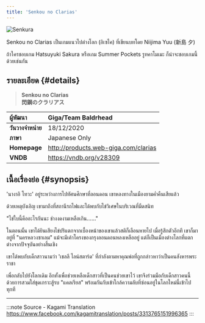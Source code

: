 ```yaml
---
title: 'Senkou no Clarias'
---
```


![Senkura](https://res.cloudinary.com/kagamiweb/image/upload/v1631600102/visualnovel/preview/senkura.jpg)

Senkou no Clarias เป็นเกมแนวไปต่างโลก (อิเซไค) ที่เขียนบทโดย Niijima Yuu (新島 夕) 

ถ้าใครชอบเกม Hatsuyuki Sakura หรือเกม Summer Pockets รูทคาโมเมะ ก็น่าจะชอบเกมนี้ด้วยเช่นกัน

## รายละเอียด {#details}

> **Senkou no Clarias**  
> **閃鋼のクラリアス**

| ผู้พัฒนา | Giga/Team Baldrhead |
| :---- | :---- |
| **วันวางจำหน่าย** | 18/12/2020 |
| **ภาษา** | Japanese Only |
| **Homepage** | http://products.web-giga.com/clarias |
| **VNDB** | https://vndb.org/v28309 |

## เนื้อเรื่องย่อ {#synopsis}

'นางาอิ โทวะ' อยู่ระหว่างการไปทัศนศึกษาที่ลอนดอน เขาหลงทางในเมืองยามค่ำคืนเสียแล้ว

ด้วยเหตุบังเอิญ เขามาถึงที่สถานีรถไฟและได้พบกับไข่วิเศษในบริเวณที่มืดสนิท

"ไข่ใบนี้คืออะไรกันนะ ช่างงดงามเหลือเกิน......"

ในตอนนั้น เขาได้ยินเสียงไข่ปริแตกจากเบื้องหน้าของเขาแล้วสติก็เลือนหายไป
เมื่อรู้สึกตัวอีกที เขาก็มาอยู่ที่ "นครหลวงซาเลม" แม้จะมีเค้าโครงของกรุงลอนดอนหลงเหลืออยู่ แต่ก็เป็นเมืองต่างโลกที่แตกต่างจากปัจจุบันอย่างสิ้นเชิง

เขาได้พบกับเด็กสาวนามว่า 'เชลลี ไลน์สตาร์ด' ที่กำลังตามหาคุณพ่อที่ถูกกล่าวหาว่าเป็นคนสังหารพระราชา

เพื่อกลับไปยังโลกเดิม อีกทั้งเพื่อช่วยเหลือเด็กสาวที่เป็นคนช่วยเขาไว้ เขาจึงร่วมมือกับเด็กสาวคนนี้ด้วยการสวมใส่ชุดเกราะสู้รบ "แคลเรียส" พร้อมกันกับเข้าใกล้ความลับที่ซ่อนอยู่ในโลกใหม่นี้เข้าไปทุกที

---
:::note Source - Kagami Translation
https://www.facebook.com/kagamitranslation/posts/3313765151996365
:::